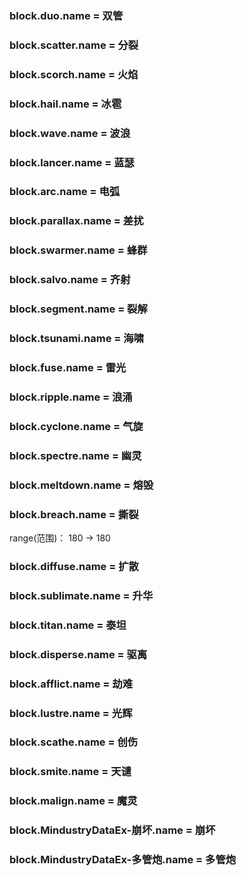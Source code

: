 ### block.duo.name = 双管

### block.scatter.name = 分裂

### block.scorch.name = 火焰

### block.hail.name = 冰雹

### block.wave.name = 波浪

### block.lancer.name = 蓝瑟

### block.arc.name = 电弧

### block.parallax.name = 差扰

### block.swarmer.name = 蜂群

### block.salvo.name = 齐射

### block.segment.name = 裂解

### block.tsunami.name = 海啸

### block.fuse.name = 雷光

### block.ripple.name = 浪涌

### block.cyclone.name = 气旋

### block.spectre.name = 幽灵

### block.meltdown.name = 熔毁

### block.breach.name = 撕裂

range(范围)： 180 -> 180

### block.diffuse.name = 扩散

### block.sublimate.name = 升华

### block.titan.name = 泰坦

### block.disperse.name = 驱离

### block.afflict.name = 劫难

### block.lustre.name = 光辉

### block.scathe.name = 创伤

### block.smite.name = 天谴

### block.malign.name = 魔灵

### block.MindustryDataEx-崩坏.name = 崩坏

### block.MindustryDataEx-多管炮.name = 多管炮
